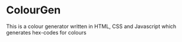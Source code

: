 # ColourGen
This is a colour generator written in HTML, CSS and Javascript which generates hex-codes for colours
